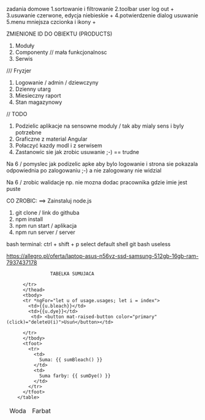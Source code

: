 zadania domowe
1.sortowanie i filtrowanie
2.toolbar user log out           +
3.usuwanie czerwone, edycja niebieskie +
4.potwierdzenie dialog usuwanie
5.menu mniejsza czcionka i ikony +

ZMIENIONE ID DO OBIEKTU (PRODUCTS)

1. Moduły
2. Componenty // mała funkcjonalnosc
3. Serwis

/// Fryzjer

1. Logowanie / admin / dziewczyny
2. Dzienny utarg
3. Miesieczny raport
4. Stan magazynowy

// TODO

1. Podzielic aplikacje na sensowne moduly / tak aby mialy sens i byly potrzebne
2. Graficzne z material Angular
3. Połaczyć kazdy modl i z serwisem
4. Zastanowic sie jak zrobic usuwanie ;-) == trudne

Na 6 / pomyslec jak podizelic apke aby bylo logowanie i strona sie pokazala
odpowiednia po zalogowaniu ;-) a nie zalogowany nie widzial

Na 6 / zrobic walidacje np. nie mozna dodac pracownika gdzie imie jest puste

CO ZROBIC:
==> Zainstaluj node.js

1. git clone / link do githuba
2. npm install
3. npm run start / aplikacja
4. npm run server / server

bash terminal:
ctrl + shift + p
select default shell
git bash useless

https://allegro.pl/oferta/laptop-asus-n56vz-ssd-samsung-512gb-16gb-ram-7937437178

                    TABELKA SUMUJACA

<table>
          <thead>
          <tr>
            <td>Woda</td>
            <td>Farbat</td>

          </tr>
          </thead>
          <tbody>
          <tr *ngFor="let u of usage.usages; let i = index">
            <td>{{u.bleach}}</td>
            <td>{{u.dye}}</td>
             <td> <button mat-raised-button color="primary" (click)="deleteU(i)">Usuń</button></td>

          </tr>
          </tbody>
          <tfoot>
            <tr>
              <td>
                Suma: {{ sumBleach() }}
              </td>
              <td>
                Suma farby: {{ sumDye() }}
              </td>
            </tr>
          </tfoot>
        </table>
